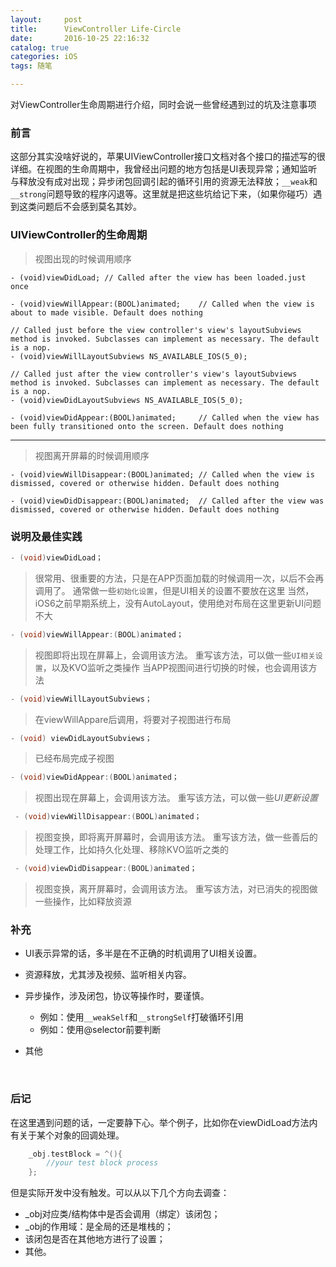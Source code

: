 ```yaml
---
layout:     post
title:      ViewController Life-Circle
date:       2016-10-25 22:16:32
catalog: true
categories: iOS
tags: 随笔 

---
```



对ViewController生命周期进行介绍，同时会说一些曾经遇到过的坑及注意事项



### 前言
​	这部分其实没啥好说的，苹果UIViewController接口文档对各个接口的描述写的很详细。
​	在视图的生命周期中，我曾经出问题的地方包括是UI表现异常；通知监听与释放没有成对出现；异步闭包回调引起的循环引用的资源无法释放；`__weak`和`__strong`问题导致的程序闪退等。这里就是把这些坑给记下来，（如果你碰巧）遇到这类问题后不会感到莫名其妙。

### UIViewController的生命周期

> 视图出现的时候调用顺序

	- (void)viewDidLoad; // Called after the view has been loaded.just once
	
	- (void)viewWillAppear:(BOOL)animated;    // Called when the view is about to made visible. Default does nothing
	
	// Called just before the view controller's view's layoutSubviews method is invoked. Subclasses can implement as necessary. The default is a nop.
	- (void)viewWillLayoutSubviews NS_AVAILABLE_IOS(5_0);
	
	// Called just after the view controller's view's layoutSubviews method is invoked. Subclasses can implement as necessary. The default is a nop.
	- (void)viewDidLayoutSubviews NS_AVAILABLE_IOS(5_0);
	
	- (void)viewDidAppear:(BOOL)animated;     // Called when the view has been fully transitioned onto the screen. Default does nothing

---

> 视图离开屏幕的时候调用顺序

	- (void)viewWillDisappear:(BOOL)animated; // Called when the view is dismissed, covered or otherwise hidden. Default does nothing
	
	- (void)viewDidDisappear:(BOOL)animated;  // Called after the view was dismissed, covered or otherwise hidden. Default does nothing




### 说明及最佳实践

```Objective-C
- (void)viewDidLoad；  
```

> 很常用、很重要的方法，只是在APP页面加载的时候调用一次，以后不会再调用了。
> 通常做一些`初始化设置`，但是UI相关的设置不要放在这里
> 当然，iOS6之前早期系统上，没有AutoLayout，使用绝对布局在这里更新UI问题不大
>
> 


```Objective-C
- (void)viewWillAppear:(BOOL)animated；  
```

> 视图即将出现在屏幕上，会调用该方法。
> 重写该方法，可以做一些`UI相关设置`，以及KVO监听之类操作
> 当APP视图间进行切换的时候，也会调用该方法
>
> 

```Objective-C
- (void)viewWillLayoutSubviews；  
```

> 在viewWillAppare后调用，将要对子视图进行布局
>
> 


```Objective-C
- (void) viewDidLayoutSubviews；  
```

> 已经布局完成子视图
>
> 


```Objective-C
- (void)viewDidAppear:(BOOL)animated；  
```

> 视图出现在屏幕上，会调用该方法。
> 重写该方法，可以做一些*UI更新设置*
>
> 

```Objective-C
 - (void)viewWillDisappear:(BOOL)animated；  
```

> 视图变换，即将离开屏幕时，会调用该方法。
> 重写该方法，做一些善后的处理工作，比如持久化处理、移除KVO监听之类的
>
> 

```Objective-C
 - (void)viewDidDisappear:(BOOL)animated；  
```

> 视图变换，离开屏幕时，会调用该方法。
> 重写该方法，对已消失的视图做一些操作，比如释放资源
>
> 


### 补充

* UI表示异常的话，多半是在不正确的时机调用了UI相关设置。

* 资源释放，尤其涉及视频、监听相关内容。

* 异步操作，涉及闭包，协议等操作时，要谨慎。
  * 例如：使用`__weakSelf`和`__strongSelf`打破循环引用
  * 例如：使用@selector前要判断

* 其他

  ​

### 后记

​	在这里遇到问题的话，一定要静下心。举个例子，比如你在viewDidLoad方法内有关于某个对象的回调处理。

```Objective-C
    _obj.testBlock = ^(){
        //your test block process
    };
```

但是实际开发中没有触发。可以从以下几个方向去调查：
* _obj对应类/结构体中是否会调用（绑定）该闭包；
* _obj的作用域：是全局的还是堆栈的；
* 该闭包是否在其他地方进行了设置；
* 其他。


>
>
>
>



